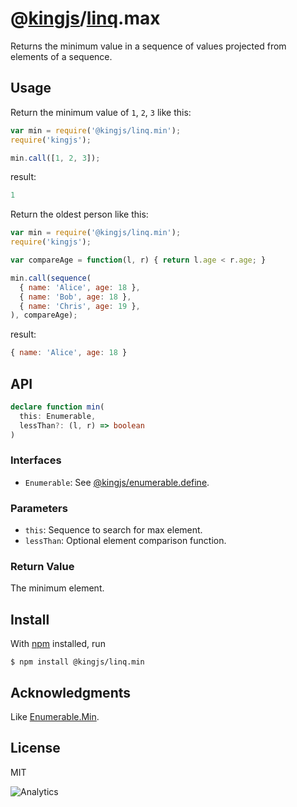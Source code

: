 # @[kingjs](https://www.npmjs.com/package/kingjs)/[linq](https://www.npmjs.com/package/@kingjs/linq).max
Returns the minimum value in a sequence of values projected from elements of a sequence.
## Usage
Return the minimum value of `1`, `2`, `3` like this:
```js
var min = require('@kingjs/linq.min');
require('kingjs');

min.call([1, 2, 3]);
```
result:
```js
1
```
Return the oldest person like this:
```js
var min = require('@kingjs/linq.min');
require('kingjs');

var compareAge = function(l, r) { return l.age < r.age; }

min.call(sequence(
  { name: 'Alice', age: 18 },
  { name: 'Bob', age: 18 },
  { name: 'Chris', age: 19 },
), compareAge);
```
result:
```js
{ name: 'Alice', age: 18 }
```
## API
```ts
declare function min(
  this: Enumerable,
  lessThan?: (l, r) => boolean
)
```
### Interfaces
- `Enumerable`: See [@kingjs/enumerable.define](https://www.npmjs.com/package/@kingjs/enumerable.define).
### Parameters
- `this`: Sequence to search for max element.
- `lessThan`: Optional element comparison function.
### Return Value
The minimum element.
## Install
With [npm](https://npmjs.org/) installed, run

```
$ npm install @kingjs/linq.min
```

## Acknowledgments
Like [Enumerable.Min](https://msdn.microsoft.com/en-us/library/bb548741(v=vs.110).aspx).

## License

MIT

![Analytics](https://analytics.kingjs.net/linq/min)